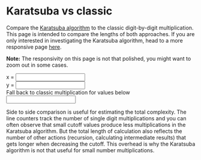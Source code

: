 <script>
	import Meta from '$components/meta/Meta.svelte'
	import {Karatsuba, Classic} from '@tontonsb/karatsuba-display'
	import {randomInteger} from '$lib/helpers'

	let x = randomInteger(1000000000000000, 10000000000000000)
	let y = randomInteger(1000000000000000, 10000000000000000)

	$: xLength = x.toString().length
	$: yLength = y.toString().length

	$: lengthText = xLength === yLength
		? `${xLength} digit numbers`
		: `${xLength} and ${yLength} numbers`

	let cutoff = 10000000
</script>

<Meta title="Karatsuba  vs classic" description="Karatsuba algorithm compared to the classic multiplication." />

# Karatsuba vs classic

Compare the [Karatsuba algorithm](/blog/karatsuba) to the classic digit-by-digit
multiplication. This page is intended to compare the lengths of both approaches.
If you are only interested in investigating the Karatsuba algorithm, head to a
more responsive page [here](/karatsuba).

**Note:** The responsivity on this page is not that polished, you might want to
zoom out in some cases.

<label>
	x = <input bind:value={x} >
</label>
<label>
	y = <input bind:value={y} >
</label>
<label>
	Fall back to classic multiplication for values below <input bind:value={cutoff} >
</label>

Side to side comparison is useful for estimating the total complexity. The
line counters track the number of single digit multiplications and you can
often observe that small cutoff values produce less multiplications in the
Karatsuba algorithm. But the total length of calculation also reflects the
number of other actions (recursion, calculating intermediate results) that
gets longer when decreasing the cutoff. This overhead is why the Karatsuba
algorithm is not that useful for small number multiplications.

<div>
<section>
<Classic {x} {y} />
</section>

<section>
<Karatsuba {x} {y} {cutoff} />
</section>
</div>

<style lang="scss">
label {
	display: block;
}

div {
	width: 90vw;
	position: relative;
	left: calc(50% - 45vw);

	display: grid;
	grid-template-columns: 1fr 1fr;
	gap: 1rem;
	overflow: scroll;
}

section {
	background: #f8f8fc;

	:global(pre) {
		// Fixes line number clipping
		overflow-x: visible;
	}

	:global(a) {
		// To bring it in line with the other content of <pre>
		font-family: unset;
		font-weight: unset;
	}

	:global(:target) {
		background: var(--color-light);
	}

	:global(.comment) {
		color: #767676;
	}

	:global(.counter:before) {
		border-right: 1px solid #ddd;
		padding: 0 .2em;
		margin-right: .5em;
		color: #767676;
	}
}
</style>
